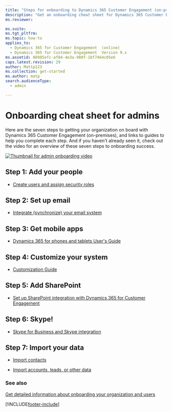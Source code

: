 ```yaml
---
title: "Steps for onboarding to Dynamics 365 Customer Engagement (on-premises)"
description: "Get an onboarding cheat sheet for Dynamics 365 Customer Engagement (on-premises), including tips for adding people, downloading apps, importing data, and more."
ms.reviewer: 

ms.suite: 
ms.tgt_pltfrm: 
ms.topic: how-to
applies_to: 
  - Dynamics 365 for Customer Engagement  (online)
  - Dynamics 365 for Customer Engagement  Version 9.x
ms.assetid: 88985efc-af84-4e3a-980f-1bf7464c05e6
caps.latest.revision: 29
author: Mattp123
ms.collection: get-started
ms.author: matp
search.audienceType: 
  - admin

---
```

# Onboarding cheat sheet for admins

Here are the seven steps to getting your organization on board with Dynamics 365 Customer Engagement (on-premises), and links to guides to help you complete each step. And if you haven't already seen it, check out the video for an overview of these seven steps to onboarding success.  
  
<a name="heroArea"></a> [![Thumbnail for admin onboarding video](../admin/media/thumbnail-admin-onboarding-video.png "Thumbnail for admin onboarding video.")](https://go.microsoft.com/fwlink/?linkid=835697)  
  
## Step 1: Add your people 
  
-   [Create users and assign security roles](create-users-assign-online-security-roles.md)
  
## Step 2: Set up email  
  
-   [Integrate (synchronize) your email system](integrate-synchronize-your-email-system.md)
  
## Step 3: Get mobile apps 
  
-   [Dynamics 365 for phones and tablets User's Guide](../basics/dynamics-365-phones-tablets-users-guide-onprem.md)  
  
## Step 4: Customize your system  
  
-   [Customization Guide](../customize/getting-started-customization.md)  
  
## Step 5: Add SharePoint  
  
-   [Set up SharePoint integration with Dynamics 365 for Customer Engagement](set-up-sharepoint-integration.md)  
  
## Step 6: Skype!  
  
-   [Skype for Business and Skype integration](skype-business-integration.md)  
  
## Step 7: Import your data  
  
-   [Import contacts](../basics/import-contacts.md)  
  
-   [Import accounts, leads, or other data](../basics/import-accounts-leads-other-data.md)  
  
### See also 
 [Get detailed information about onboarding your organization and users](/power-platform/admin/try-powerapps-dynamics-365)


[!INCLUDE[footer-include](../../../includes/footer-banner.md)]
